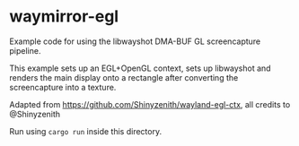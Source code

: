 # waymirror-egl
Example code for using the libwayshot DMA-BUF GL screencapture pipeline.

This example sets up an EGL+OpenGL context, sets up libwayshot and renders the main display onto a rectangle after converting the screencapture into a texture.

Adapted from https://github.com/Shinyzenith/wayland-egl-ctx, all credits to @Shinyzenith

Run using `cargo run` inside this directory.
